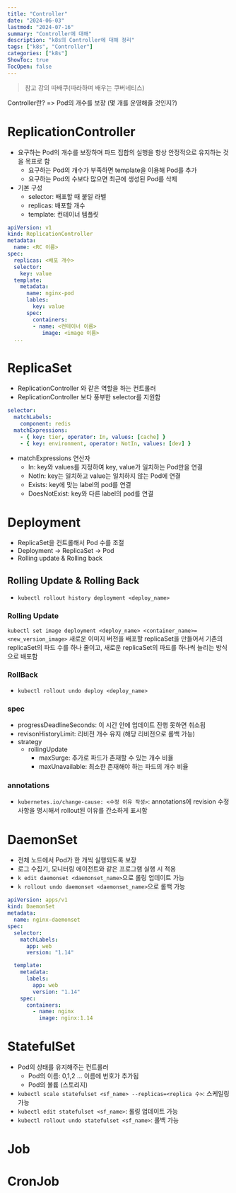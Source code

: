 ```yaml
---
title: "Controller"
date: "2024-06-03"
lastmod: "2024-07-16"
summary: "Controller에 대해"
description: "k8s의 Controller에 대해 정리"
tags: ["k8s", "Controller"]
categories: ["k8s"]
ShowToc: true
TocOpen: false
---
```


> 참고 강의
> 따배쿠(따라하며 배우는 쿠버네티스)

Controller란? => Pod의 개수를 보장 (몇 개를 운영해줄 것인지?)

# ReplicationController

- 요구하는 Pod의 개수를 보장하며 파드 집합의 실행을 항상 안정적으로 유지하는 것을 목표로 함
  - 요구하는 Pod의 개수가 부족하면 template을 이용해 Pod를 추가
  - 요구하는 Pod의 수보다 많으면 최근에 생성된 Pod를 삭제
- 기본 구성
  - selector: 배포할 때 붙일 라벨
  - replicas: 배포할 개수
  - template: 컨테이너 템플릿

```yaml
apiVersion: v1
kind: ReplicationController
metadata:
  name: <RC 이름>
spec:
  replicas: <배포 개수>
  selector:
    key: value
  template:
    metadata:
      name: nginx-pod
      lables:
        key: value
      spec:
        containers:
        - name: <컨테이너 이름>
           image: <image 이름>
  ...
```

# ReplicaSet

- ReplicationController 와 같은 역할을 하는 컨트롤러
- ReplicationController 보다 풍부한 selector를 지원함

```yaml
selector:
  matchLabels:
    component: redis
  matchExpressions:
    - { key: tier, operator: In, values: [cache] }
    - { key: environment, operator: NotIn, values: [dev] }
```

- matchExpressions 연산자
  - In: key와 values를 지정하여 key, value가 일치하는 Pod만을 연결
  - NotIn: key는 일치하고 value는 일치하지 않는 Pod에 연결
  - Exists: key에 맞는 label의 pod를 연결
  - DoesNotExist: key와 다른 label의 pod를 연결

# Deployment

- ReplicaSet을 컨트롤해서 Pod 수를 조절
- Deployment -> ReplicaSet -> Pod
- Rolling update & Rolling back

## Rolling Update & Rolling Back

- `kubectl rollout history deployment <deploy_name>`

### Rolling Update

`kubectl set image deployment <deploy_name> <container_name>=<new_version_image>`
새로운 이미지 버전을 배포할 replicaSet을 만들어서 기존의 replicaSet의 파드 수를 하나 줄이고, 새로운 replicaSet의 파드를 하나씩 늘리는 방식으로 배포함

### RollBack

- `kubectl rollout undo deploy <deploy_name>`

### spec

- progressDeadlineSeconds: 이 시간 안에 업데이트 진행 못하면 취소됨
- revisonHistoryLimit: 리비전 개수 유지 (해당 리비전으로 롤백 가능)
- strategy
  - rollingUpdate
    - maxSurge: 추가로 파드가 존재할 수 있는 개수 비율
    - maxUnavailable: 최소한 존재해야 하는 파드의 개수 비율

### annotations

- `kubernetes.io/change-cause: <수정 이유 작성>`: annotations에 revision 수정 사항을 명시해서 rollout된 이유를 간소하게 표시함

# DaemonSet

- 전체 노드에서 Pod가 한 개씩 실행되도록 보장
- 로그 수집기, 모니터링 에이전트와 같은 프로그램 실행 시 적용
- `k edit daemonset <daemonset_name>`으로 롤링 업데이트 가능
- `k rollout undo daemonset <daemonset_name>`으로 롤백 가능

```yaml
apiVersion: apps/v1
kind: DaemonSet
metadata:
  name: nginx-daemonset
spec:
  selector:
    matchLabels:
      app: web
      version: "1.14"

  template:
    metadata:
      labels:
        app: web
        version: "1.14"
    spec:
      containers:
        - name: nginx
          image: nginx:1.14
```

# StatefulSet

- Pod의 상태를 유지해주는 컨트롤러
  - Pod의 이름: 0,1,2 ... 이름에 번호가 추가됨
  - Pod의 볼륨 (스토리지)
- `kubectl scale statefulset <sf_name> --replicas=<replica 수>`: 스케일링 가능
- `kubectl edit statefulset <sf_name>`: 롤링 업데이트 가능
- `kubectl rollout undo statefulset <sf_name>`: 롤백 가능

# Job

# CronJob
